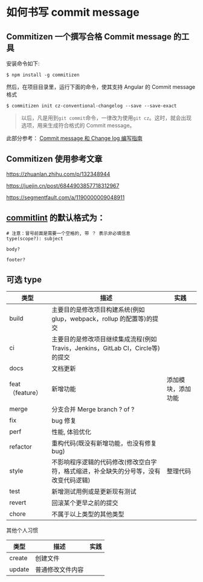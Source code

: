 # 如何书写 commit message



## Commitizen 一个撰写合格 Commit message 的工具

安装命令如下:

```shell
$ npm install -g commitizen
```

然后，在项目目录里，运行下面的命令，使其支持 Angular 的 Commit message 格式

```shell
$ commitizen init cz-conventional-changelog --save --save-exact
```

>   以后，凡是用到`git commit`命令，一律改为使用`git cz`。这时，就会出现选项，用来生成符合格式的 Commit message。

此部分参考： [Commit message 和 Change log 编写指南](https://www.ruanyifeng.com/blog/2016/01/commit_message_change_log.html)



## Commitizen 使用参考文章

https://zhuanlan.zhihu.com/p/132348944

https://juejin.cn/post/6844903857718312967

https://segmentfault.com/a/1190000009048911



## [commitlint](https://commitlint.js.org/#/) 的默认格式为：

```
# 注意：冒号前面是需要一个空格的, 带 ？ 表示非必填信息
type(scope?): subject

body?

footer?
```



## 可选 type

| 类型            | 描述                                                         | 实践               |
| --------------- | ------------------------------------------------------------ | ------------------ |
| build           | 主要目的是修改项目构建系统(例如 glup，webpack，rollup 的配置等)的提交 |                    |
| ci              | 主要目的是修改项目继续集成流程(例如 Travis，Jenkins，GitLab CI，Circle等)的提交 |                    |
| docs            | 文档更新                                                     |                    |
| feat（feature） | 新增功能                                                     | 添加模块，添加功能 |
| merge           | 分支合并 Merge branch ? of ?                                 |                    |
| fix             | bug 修复                                                     |                    |
| perf            | 性能, 体验优化                                               |                    |
| refactor        | 重构代码(既没有新增功能，也没有修复 bug)                     |                    |
| style           | 不影响程序逻辑的代码修改(修改空白字符，格式缩进，补全缺失的分号等，没有改变代码逻辑) | 整理代码           |
| test            | 新增测试用例或是更新现有测试                                 |                    |
| revert          | 回滚某个更早之前的提交                                       |                    |
| chore           | 不属于以上类型的其他类型                                     |                    |

其他个人习惯

| 类型   | 描述             | 实践 |
| ------ | ---------------- | ---- |
| create | 创建文件         |      |
| update | 普通修改文件内容 |      |

